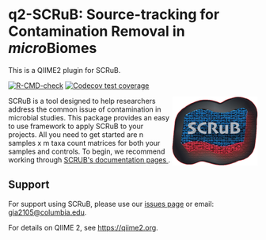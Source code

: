 # q2-SCRuB: Source-tracking for Contamination Removal in *micro*Biomes
This is a QIIME2 plugin for SCRuB.

 <!-- badges: start -->
  [![R-CMD-check](https://github.com/Shenhav-and-Korem-labs/SCRuB/actions/workflows/check-standard.yaml/badge.svg)](https://github.com/Shenhav-and-Korem-labs/SCRuB/actions/workflows/check-standard.yaml)
  [![Codecov test
coverage](https://codecov.io/gh/Shenhav-and-Korem-labs/SCRuB/graph/badge.svg)](https://app.codecov.io/gh/Shenhav-and-Korem-labs/SCRuB)
  <!-- badges: end -->
  
<img src='vignettes/SCRuB_logo.png' align="right" height="139" />

SCRuB is a tool designed to help researchers address the common issue of contamination in microbial studies. This package provides an easy to use framework to apply SCRuB to your projects. All you need to get started are n samples x m taxa count matrices for both your samples and controls. To begin, we recommend working through <a href="https://shenhav-and-korem-labs.github.io/SCRuB/">SCRUB's documentation pages </a>.

Support
-----------------------

For support using SCRuB, please use our <a href="https://github.com/Shenhav-and-Korem-labs/SCRuB/issues">issues page</a> or email: gia2105@columbia.edu.

For details on QIIME 2, see https://qiime2.org.
